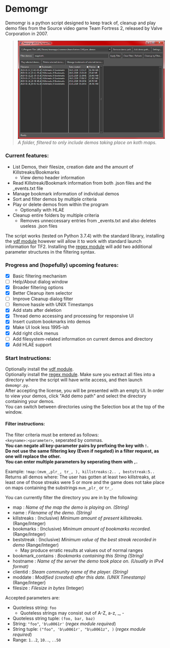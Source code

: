 # Demomgr
Demomgr is a python script designed to keep track of, cleanup and play demo files from the Source video game Team Fortress 2, released by Valve Corporation in 2007.

> ![Main program window](https://github.com/Square789/Demomgr/blob/master/img0.PNG)  
> _A folder, filtered to only include demos taking place on koth maps._
### Current features:
* List Demos, their filesize, creation date and the amount of Killstreaks/Bookmarks
  * View demo header information
* Read Killstreak/Bookmark information from both .json files and the \_events.txt file
* Manage bookmark information of individual demos
* Sort and filter demos by multiple criteria
* Play or delete demos from within the program
  * Optionally with HLAE
* Cleanup entire folders by multiple criteria
  * Removes unneccessary entries from \_events.txt and also deletes useless .json files

The script works (tested on Python 3.7.4) with the standard library, installing the [vdf module](https://pypi.org/project/vdf/) however will allow it to work with standard launch information for TF2. Installing the [regex module](https://pypi.org/project/regex/) will add two additional parameter structures in the filtering syntax.

### Progress and (hopefully) upcoming features:
- [x] Basic filtering mechanism
- [ ] Help/About dialog window
- [x] Broader filtering options
- [x] Better Cleanup item selector
- [ ] Improve Cleanup dialog filter
- [ ] Remove hassle with UNIX Timestamps
- [x] Add stats after deletion
- [x] Thread demo accessing and processing for responsive UI
- [x] Insert custom bookmarks into demos
- [x] Make UI look less 1995-ish
- [x] Add right click menus
- [ ] Add filesystem-related information on current demos and directory
- [x] Add HLAE support

### Start Instructions:
Optionally install the [vdf module](https://pypi.org/project/vdf/).  
Optionally install the [regex module](https://pypi.org/project/regex/).
Make sure you extract all files into a directory where the script will have write access, and then launch `demomgr.py`.  
After accepting the license, you will be presented with an empty UI. In order to view your demos, click "Add demo path" and select the directory containing your demos.  
You can switch between directories using the Selection box at the top of the window.  

#### Filter instructions:
The filter criteria must be entered as follows:  
`<keyname>:<parameter>`, seperated by commas.  
**You can negate all key-parameter pairs by prefixing the key with **`!`**.**  
**Do not use the same filtering key (Even if negated) in a filter request, as one will replace the other.**  
**You can enter multiple parameters by seperating them with **`,`**.**

Example: `!map:(mvm_,plr_, tr_, ), killstreaks:2.. , beststreak:5.. `  
Returns all demos where: The user has gotten at least two killstreaks, at least one of those streaks were 5 or more and the game does not take place on maps containing the substrings `mvm_`,`plr_` or `tr_`.  

You can currently filter the directory you are in by the following:
 * map : _Name of the map the demo is playing on. (String)_
 * name : _Filename of the demo. (String)_
 * killstreaks : (Inclusive) _Minimum amount of present killstreaks._ (Range/Integer)
 * bookmarks : (Inclusive) _Minimum amount of bookmarks recorded._ (Range/Integer)
 * beststreak : (Inclusive) _Minimum value of the best streak recorded in demo_ (Range/Integer)
   * May produce erratic results at values out of normal ranges
 * bookmark_contains : _Bookmarks containing this String (String)_
 * hostname : _Name of the server the demo took place on. (Usually in IPv4 format)_
 * clientid : _Steam community name of the player. (String)_
 * moddate : _Modified (created) after this date. (UNIX Timestamp)_ (Range/Integer)
 * filesize : _Filesize in bytes_ (Integer)

Accepted parameters are:
 * Quoteless string: `foo`
   * Quoteless strings may consist out of A-Z, a-z, \_, -
 * Quoteless string tuple: `(foo, bar, baz)`
 * String: `"foo"`, `'b\u0061r'` (*regex module required*)
 * String tuple: `("foo", 'b\u0061r', "b\u0061z", )` (*regex module required*)
 * Range: `1..2`, `10..`, `..50`  
 
